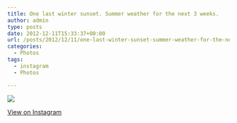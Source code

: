 ```yaml
---
title: One last winter sunset. Summer weather for the next 3 weeks.
author: admin
type: posts
date: 2012-12-11T15:33:37+00:00
url: /posts/2012/12/11/one-last-winter-sunset-summer-weather-for-the-next-3-weeks/
categories:
  - Photos
tags:
  - instagram
  - Photos

---
```

![][1]

<p class="view-instagram">
  <a href="http://instagr.am/p/TGfTloqlhP/">View on Instagram</a>
</p>

 [1]: http://lobban.org/wordpress//HLIC/b033dd1619e8233db9f97cf09f04c570.jpg
